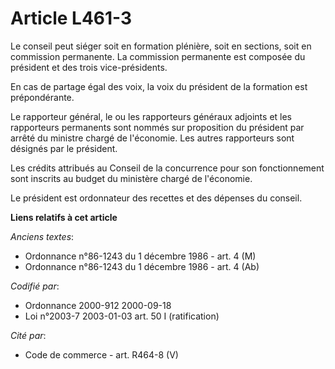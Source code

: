 # Article L461-3

Le conseil peut siéger soit en formation plénière, soit en sections, soit en commission permanente. La commission permanente
est composée du président et des trois vice-présidents.

En cas de partage égal des voix, la voix du président de la formation est prépondérante.

Le rapporteur général, le ou les rapporteurs généraux adjoints et les rapporteurs permanents sont nommés sur proposition du
président par arrêté du ministre chargé de l'économie. Les autres rapporteurs sont désignés par le président.

Les crédits attribués au Conseil de la concurrence pour son fonctionnement sont inscrits au budget du ministère chargé de
l'économie.

Le président est ordonnateur des recettes et des dépenses du conseil.

**Liens relatifs à cet article**

_Anciens textes_:

  - Ordonnance n°86-1243 du 1 décembre 1986 - art. 4 (M)
  - Ordonnance n°86-1243 du 1 décembre 1986 - art. 4 (Ab)

_Codifié par_:

  - Ordonnance 2000-912 2000-09-18
  - Loi n°2003-7 2003-01-03 art. 50 I (ratification)

_Cité par_:

  - Code de commerce - art. R464-8 (V)
